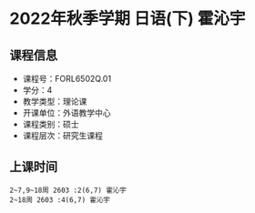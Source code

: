# 2022年秋季学期 日语(下) 霍沁宇






## 课程信息

- 课程号：FORL6502Q.01
- 学分：4
- 教学类型：理论课
- 开课单位：外语教学中心
- 课程类别：硕士
- 课程层次：研究生课程

## 上课时间

```
2~7,9~18周 2603 :2(6,7) 霍沁宇
2~18周 2603 :4(6,7) 霍沁宇
```

